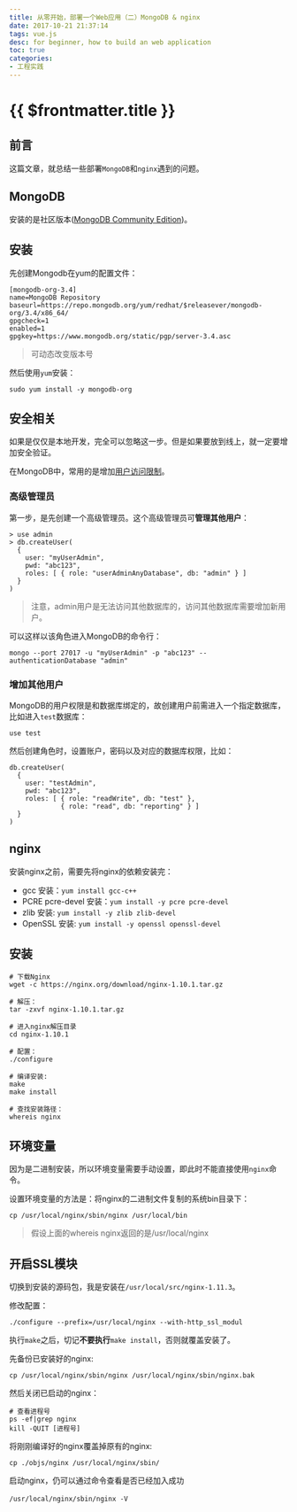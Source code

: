 ```yaml
---
title: 从零开始，部署一个Web应用（二）MongoDB & nginx
date: 2017-10-21 21:37:14
tags: vue.js
desc: for beginner, how to build an web application
toc: true
categories:
- 工程实践
---
```


# {{ $frontmatter.title }}

## 前言

这篇文章，就总结一些部署`MongoDB`和`nginx`遇到的问题。

<!-- more -->

## MongoDB

安装的是社区版本([MongoDB Community Edition](https://docs.mongodb.com/manual/tutorial/install-mongodb-on-red-hat/))。

## 安装

先创建Mongodb在yum的配置文件：

```
[mongodb-org-3.4]
name=MongoDB Repository
baseurl=https://repo.mongodb.org/yum/redhat/$releasever/mongodb-org/3.4/x86_64/
gpgcheck=1
enabled=1
gpgkey=https://www.mongodb.org/static/pgp/server-3.4.asc
```

> 可动态改变版本号

然后使用`yum`安装：

```
sudo yum install -y mongodb-org
```

## 安全相关

如果是仅仅是本地开发，完全可以忽略这一步。但是如果要放到线上，就一定要增加安全验证。

在MongoDB中，常用的是增加[用户访问限制](https://docs.mongodb.com/manual/tutorial/enable-authentication/)。

### 高级管理员

第一步，是先创建一个高级管理员。这个高级管理员可**管理其他用户**：

```
> use admin
> db.createUser(
  {
    user: "myUserAdmin",
    pwd: "abc123",
    roles: [ { role: "userAdminAnyDatabase", db: "admin" } ]
  }
)
```

> 注意，admin用户是无法访问其他数据库的，访问其他数据库需要增加新用户。

可以这样以该角色进入MongoDB的命令行：

```
mongo --port 27017 -u "myUserAdmin" -p "abc123" --authenticationDatabase "admin"
```

### 增加其他用户

MongoDB的用户权限是和数据库绑定的，故创建用户前需进入一个指定数据库，比如进入`test`数据库：

```
use test
```

然后创建角色时，设置账户，密码以及对应的数据库权限，比如：

```
db.createUser(
  {
    user: "testAdmin",
    pwd: "abc123",
    roles: [ { role: "readWrite", db: "test" },
             { role: "read", db: "reporting" } ]
  }
)
```

## nginx

安装nginx之前，需要先将nginx的依赖安装完：

- gcc 安装：`yum install gcc-c++`
- PCRE pcre-devel 安装：`yum install -y pcre pcre-devel`
- zlib 安装: `yum install -y zlib zlib-devel`
- OpenSSL 安装: `yum install -y openssl openssl-devel`

## 安装

```
# 下载Nginx
wget -c https://nginx.org/download/nginx-1.10.1.tar.gz

# 解压：
tar -zxvf nginx-1.10.1.tar.gz

# 进入nginx解压目录
cd nginx-1.10.1 

# 配置：
./configure

# 编译安装:
make
make install

# 查找安装路径：
whereis nginx
```

## 环境变量

因为是二进制安装，所以环境变量需要手动设置，即此时不能直接使用`nginx`命令。

设置环境变量的方法是：将nginx的二进制文件复制的系统bin目录下：

```
cp /usr/local/nginx/sbin/nginx /usr/local/bin
```

> 假设上面的whereis nginx返回的是/usr/local/nginx

## 开启SSL模块

切换到安装的源码包，我是安装在`/usr/local/src/nginx-1.11.3`。

修改配置：

```
./configure --prefix=/usr/local/nginx --with-http_ssl_modul
```

执行`make`之后，切记**不要执行**`make install`，否则就覆盖安装了。

先备份已安装好的nginx:

```
cp /usr/local/nginx/sbin/nginx /usr/local/nginx/sbin/nginx.bak
```

然后关闭已启动的nginx：

```
# 查看进程号
ps -ef|grep nginx
kill -QUIT [进程号]
```

将刚刚编译好的nginx覆盖掉原有的nginx:

```
cp ./objs/nginx /usr/local/nginx/sbin/
```

启动nginx，仍可以通过命令查看是否已经加入成功

```
/usr/local/nginx/sbin/nginx -V　
```